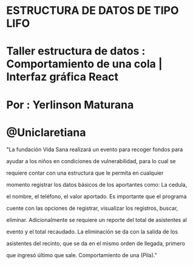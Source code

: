 # ESTRUCTURA DE DATOS DE TIPO LIFO
# Taller estructura de datos : Comportamiento de una cola | Interfaz gráfica React
# Por : Yerlinson Maturana 
# @Uniclaretiana

"La fundación Vida Sana realizará un evento para recoger fondos para

ayudar a los niños en condiciones de vulnerabilidad, para lo cual se

requiere contar con una estructura que le permita en cualquier

momento registrar los datos básicos de los aportantes como: La cedula,

el nombre, el teléfono, el valor aportado. Es importante que el programa

cuente con las opciones de registrar, visualizar los registros, buscar,

eliminar. Adicionalmente se requiere un reporte del total de asistentes al

evento y el total recaudado. La eliminación se da con la salida de los

asistentes del recinto, que se da en el mismo orden de llegada, primero

que ingresó último que sale. Comportamiento de una (Pila)."
